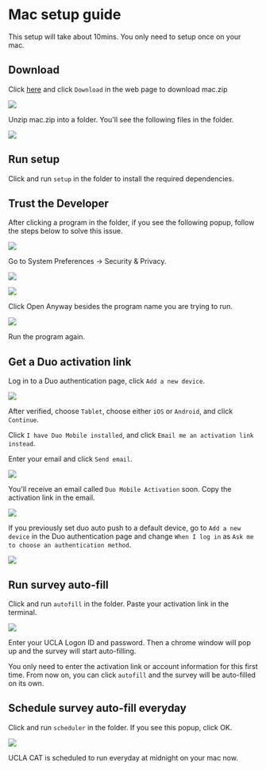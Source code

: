 # Mac setup guide

This setup will take about 10mins. You only need to setup once on your mac.

## Download

Click [here](https://github.com/MubaiHua/ucla-cat/blob/main/mac.zip) and click `Download` in the web page to download mac.zip

![](https://s3.us-west-2.amazonaws.com/secure.notion-static.com/ae1c02e1-00c0-4345-9e6e-02933119845a/Screen_Shot_2022-04-12_at_6.51.37_AM.png?X-Amz-Algorithm=AWS4-HMAC-SHA256&X-Amz-Content-Sha256=UNSIGNED-PAYLOAD&X-Amz-Credential=AKIAT73L2G45EIPT3X45%2F20220412%2Fus-west-2%2Fs3%2Faws4_request&X-Amz-Date=20220412T135245Z&X-Amz-Expires=86400&X-Amz-Signature=5abec4a3b52d23b0d5693cb804314b2ad1dd8a0f1dc31943bce653857b7cf4b3&X-Amz-SignedHeaders=host&response-content-disposition=filename%20%3D%22Screen%2520Shot%25202022-04-12%2520at%25206.51.37%2520AM.png%22&x-id=GetObject)

Unzip mac.zip into a folder. You'll see the following files in the folder.

![](https://s3.us-west-2.amazonaws.com/secure.notion-static.com/9b1d65b7-864f-4712-9dbf-709ec5c44f7b/Screen_Shot_2022-04-12_at_6.55.17_AM.png?X-Amz-Algorithm=AWS4-HMAC-SHA256&X-Amz-Content-Sha256=UNSIGNED-PAYLOAD&X-Amz-Credential=AKIAT73L2G45EIPT3X45%2F20220412%2Fus-west-2%2Fs3%2Faws4_request&X-Amz-Date=20220412T135648Z&X-Amz-Expires=86400&X-Amz-Signature=3c48e53b9df9b07b8ceb9119c568a8ed634b9b43d044e94cb5121e297299fda8&X-Amz-SignedHeaders=host&response-content-disposition=filename%20%3D%22Screen%2520Shot%25202022-04-12%2520at%25206.55.17%2520AM.png%22&x-id=GetObject)

## Run setup

Click and run  `setup`  in the folder to install the required dependencies. 

## Trust the Developer

After clicking a program in the folder, if you see the following popup, follow the steps below to solve this issue.

![](https://s3.us-west-2.amazonaws.com/secure.notion-static.com/9c43413b-a4b5-420a-8fe1-a3cc17fb3734/Untitled.png?X-Amz-Algorithm=AWS4-HMAC-SHA256&X-Amz-Content-Sha256=UNSIGNED-PAYLOAD&X-Amz-Credential=AKIAT73L2G45EIPT3X45%2F20220412%2Fus-west-2%2Fs3%2Faws4_request&X-Amz-Date=20220412T144908Z&X-Amz-Expires=86400&X-Amz-Signature=fa33013187d2be25964ad3f660f8b670534afd59d7a6b5572fea0c33ed105a25&X-Amz-SignedHeaders=host&response-content-disposition=filename%20%3D%22Untitled.png%22&x-id=GetObject)

Go to System Preferences -> Security & Privacy.

![](https://s3.us-west-2.amazonaws.com/secure.notion-static.com/ce1decdf-4caf-4989-8a3b-74fa6d19f803/Screen_Shot_2022-04-12_at_7.54.42_AM.png?X-Amz-Algorithm=AWS4-HMAC-SHA256&X-Amz-Content-Sha256=UNSIGNED-PAYLOAD&X-Amz-Credential=AKIAT73L2G45EIPT3X45%2F20220412%2Fus-west-2%2Fs3%2Faws4_request&X-Amz-Date=20220412T145452Z&X-Amz-Expires=86400&X-Amz-Signature=fcf5e1dfa3eb6d9cd611a302f59a7eb94857b63813fa2b05e3a94291b5922a37&X-Amz-SignedHeaders=host&response-content-disposition=filename%20%3D%22Screen%2520Shot%25202022-04-12%2520at%25207.54.42%2520AM.png%22&x-id=GetObject)

![](https://s3.us-west-2.amazonaws.com/secure.notion-static.com/df4936a7-c44f-449e-a5b8-2086d1da5b4f/Untitled.png?X-Amz-Algorithm=AWS4-HMAC-SHA256&X-Amz-Content-Sha256=UNSIGNED-PAYLOAD&X-Amz-Credential=AKIAT73L2G45EIPT3X45%2F20220412%2Fus-west-2%2Fs3%2Faws4_request&X-Amz-Date=20220412T145544Z&X-Amz-Expires=86400&X-Amz-Signature=9dfee07a41b276433c01518b1f2e033284b379a94703de15492529d58cfe8ea9&X-Amz-SignedHeaders=host&response-content-disposition=filename%20%3D%22Untitled.png%22&x-id=GetObject)

Click Open Anyway besides the program name you are trying to run.

![](https://s3.us-west-2.amazonaws.com/secure.notion-static.com/07498d76-41ad-4233-b4f0-1d3d9f39cf51/Untitled.png?X-Amz-Algorithm=AWS4-HMAC-SHA256&X-Amz-Content-Sha256=UNSIGNED-PAYLOAD&X-Amz-Credential=AKIAT73L2G45EIPT3X45%2F20220412%2Fus-west-2%2Fs3%2Faws4_request&X-Amz-Date=20220412T145558Z&X-Amz-Expires=86400&X-Amz-Signature=8ed46bceec68d5e7ec5f172009605d771a1e494c5bcc580c9de075d0ff571683&X-Amz-SignedHeaders=host&response-content-disposition=filename%20%3D%22Untitled.png%22&x-id=GetObject)

Run the program again.

## Get a Duo activation link

Log in to a Duo authentication page, click  `Add a new device`.

![](https://s3.us-west-2.amazonaws.com/secure.notion-static.com/32e0cc06-1e92-4cc4-8ac1-522595989727/Screen_Shot_2022-04-12_at_7.19.26_AM.png?X-Amz-Algorithm=AWS4-HMAC-SHA256&X-Amz-Content-Sha256=UNSIGNED-PAYLOAD&X-Amz-Credential=AKIAT73L2G45EIPT3X45%2F20220412%2Fus-west-2%2Fs3%2Faws4_request&X-Amz-Date=20220412T141937Z&X-Amz-Expires=86400&X-Amz-Signature=93448629bb7a0f673df36bb6160a4575b7c1ed4cef3a6c58f5ad086dd89a622e&X-Amz-SignedHeaders=host&response-content-disposition=filename%20%3D%22Screen%2520Shot%25202022-04-12%2520at%25207.19.26%2520AM.png%22&x-id=GetObject)

After verified, choose  `Tablet`, choose either  `iOS`  or  `Android`, and click  `Continue`. 

Click  `I have Duo Mobile installed`, and click  `Email me an activation link instead`. 

Enter your email and click `Send email`.

![](https://s3.us-west-2.amazonaws.com/secure.notion-static.com/f965ce1f-f081-4565-9a71-6deff3d40355/Screen_Shot_2022-04-12_at_7.22.24_AM.png?X-Amz-Algorithm=AWS4-HMAC-SHA256&X-Amz-Content-Sha256=UNSIGNED-PAYLOAD&X-Amz-Credential=AKIAT73L2G45EIPT3X45%2F20220412%2Fus-west-2%2Fs3%2Faws4_request&X-Amz-Date=20220412T142231Z&X-Amz-Expires=86400&X-Amz-Signature=10259f768c5cd2902cc92d3762facda63b92f34fa8a52ddefa2d7e521b0b3c6a&X-Amz-SignedHeaders=host&response-content-disposition=filename%20%3D%22Screen%2520Shot%25202022-04-12%2520at%25207.22.24%2520AM.png%22&x-id=GetObject)

You'll receive an email called `Duo Mobile Activation` soon. Copy the activation link in the email.

![](https://s3.us-west-2.amazonaws.com/secure.notion-static.com/bb75c03f-78fe-4d54-8135-74d7c21590f4/Screen_Shot_2022-04-12_at_7.24.31_AM.png?X-Amz-Algorithm=AWS4-HMAC-SHA256&X-Amz-Content-Sha256=UNSIGNED-PAYLOAD&X-Amz-Credential=AKIAT73L2G45EIPT3X45%2F20220412%2Fus-west-2%2Fs3%2Faws4_request&X-Amz-Date=20220412T142519Z&X-Amz-Expires=86400&X-Amz-Signature=9caa26f99dd94cdeed0c7105ea6076d24956d15a32902bcd98c2297e16cbb11d&X-Amz-SignedHeaders=host&response-content-disposition=filename%20%3D%22Screen%2520Shot%25202022-04-12%2520at%25207.24.31%2520AM.png%22&x-id=GetObject)

If you previously set duo auto push to a default device, go to `Add a new device` in the Duo authentication page and change `When I log in` as `Ask me to choose an authentication method`.

![](https://s3.us-west-2.amazonaws.com/secure.notion-static.com/9354277a-006e-4e72-b5be-574dae27d771/Screen_Shot_2022-04-13_at_9.20.40_AM.png?X-Amz-Algorithm=AWS4-HMAC-SHA256&X-Amz-Content-Sha256=UNSIGNED-PAYLOAD&X-Amz-Credential=AKIAT73L2G45EIPT3X45%2F20220413%2Fus-west-2%2Fs3%2Faws4_request&X-Amz-Date=20220413T162052Z&X-Amz-Expires=86400&X-Amz-Signature=7035beb1eeda14c167a9d3b9bad3704c79df7cd71268929a9ab073a9e122491b&X-Amz-SignedHeaders=host&response-content-disposition=filename%20%3D%22Screen%2520Shot%25202022-04-13%2520at%25209.20.40%2520AM.png%22&x-id=GetObject)

## Run survey auto-fill

Click and run `autofill`  in the folder. Paste your activation link in the terminal.

![](https://s3.us-west-2.amazonaws.com/secure.notion-static.com/a2b12880-883e-45e8-9d99-220c4fa21da3/Screen_Shot_2022-04-12_at_7.28.48_AM.png?X-Amz-Algorithm=AWS4-HMAC-SHA256&X-Amz-Content-Sha256=UNSIGNED-PAYLOAD&X-Amz-Credential=AKIAT73L2G45EIPT3X45%2F20220412%2Fus-west-2%2Fs3%2Faws4_request&X-Amz-Date=20220412T142856Z&X-Amz-Expires=86400&X-Amz-Signature=2003abfe3cb838a5704c45d504e3523f33abd4f53b1cb8f44fa98bb7679278b4&X-Amz-SignedHeaders=host&response-content-disposition=filename%20%3D%22Screen%2520Shot%25202022-04-12%2520at%25207.28.48%2520AM.png%22&x-id=GetObject)

Enter your UCLA Logon ID and password. Then a chrome window will pop up and the survey will start auto-filling.

You only need to enter the activation link or account information for this first time. From now on, you can click `autofill` and the survey will be auto-filled on its own.

## Schedule survey auto-fill everyday

Click and run `scheduler` in the folder. If you see this popup, click OK.

![](https://s3.us-west-2.amazonaws.com/secure.notion-static.com/9c43413b-a4b5-420a-8fe1-a3cc17fb3734/Untitled.png?X-Amz-Algorithm=AWS4-HMAC-SHA256&X-Amz-Content-Sha256=UNSIGNED-PAYLOAD&X-Amz-Credential=AKIAT73L2G45EIPT3X45%2F20220412%2Fus-west-2%2Fs3%2Faws4_request&X-Amz-Date=20220412T144908Z&X-Amz-Expires=86400&X-Amz-Signature=fa33013187d2be25964ad3f660f8b670534afd59d7a6b5572fea0c33ed105a25&X-Amz-SignedHeaders=host&response-content-disposition=filename%20%3D%22Untitled.png%22&x-id=GetObject)

UCLA CAT is scheduled to run everyday at midnight on your mac now.
